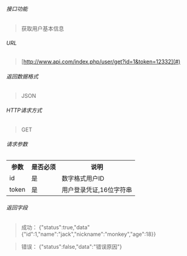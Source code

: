 
###### 接口功能
> 获取用户基本信息
###### URL
> [http://www.api.com/index.php/user/get?id=1&token=12332](#)
###### 返回数据格式
> JSON
###### HTTP请求方式
> GET
###### 请求参数
<table cellspacing=0 cellpadding=0 style="border-collapse:collapse;">
    <tr>
        <th>参数</th>
		<th>是否必须</th>
		<th>说明</th>
    </tr>
	<tr>
	    <td>id</td>
		<td>是</td>
		<td>数字格式用户ID</td>
	</tr>
	<tr>
	    <td>token</td>
		<td>是</td>
		<td>用户登录凭证,16位字符串</td>
	</tr>
</table>

###### 返回字段
>	成功：	{"status":true,"data"{"id":1,"name":"jack","nickname":"monkey","age":18}}

>	错误： {"status":false,"data":"错误原因"}